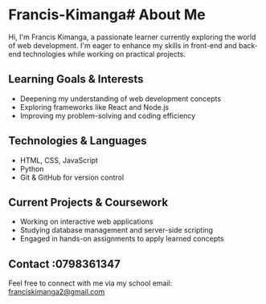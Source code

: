 # Francis-Kimanga# About Me  

Hi, I'm Francis Kimanga, a passionate learner currently exploring the world of web development. I'm eager to enhance my skills in front-end and back-end technologies while working on practical projects.  

## Learning Goals & Interests  

- Deepening my understanding of web development concepts  
- Exploring frameworks like React and Node.js  
- Improving my problem-solving and coding efficiency  

## Technologies & Languages  

- HTML, CSS, JavaScript  
- Python  
- Git & GitHub for version control  

## Current Projects & Coursework  

- Working on interactive web applications  
- Studying database management and server-side scripting  
- Engaged in hands-on assignments to apply learned concepts  

## Contact  :0798361347

Feel free to connect with me via my school email: franciskimanga2@gmail.com
